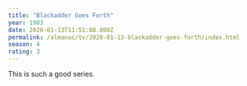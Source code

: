 ```yaml
---
title: "Blackadder Goes Forth"
year: 1983
date: 2020-01-13T11:51:08.000Z
permalink: /almanac/tv/2020-01-13-blackadder-goes-forth/index.html
season: 4
rating: 3
---
```


This is such a good series.